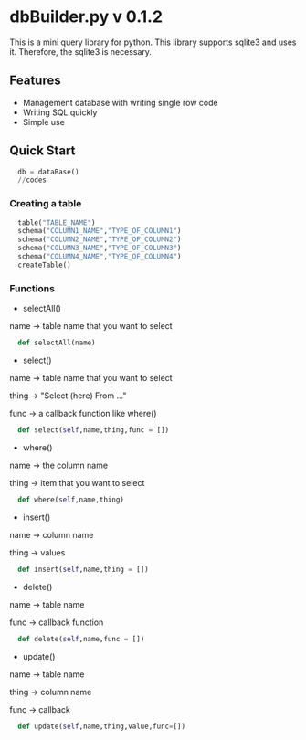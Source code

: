 # dbBuilder.py v 0.1.2
This is a mini query library for python.
This library supports sqlite3 and uses it. 
Therefore, the sqlite3 is necessary.

## Features
* Management database with writing single row code
* Writing SQL quickly
* Simple use

## Quick Start

```python
  db = dataBase()
  //codes
```
### Creating a table
```python
  table("TABLE_NAME")
  schema("COLUMN1_NAME","TYPE_OF_COLUMN1")
  schema("COLUMN2_NAME","TYPE_OF_COLUMN2")
  schema("COLUMN3_NAME","TYPE_OF_COLUMN3")
  schema("COLUMN4_NAME","TYPE_OF_COLUMN4")
  createTable()
```
### Functions
* selectAll()

name -> table name that you want to select
```python
  def selectAll(name)
```
* select()

name -> table name that you want to select

thing -> "Select (here) From ..."

func -> a callback function like where()
```python
  def select(self,name,thing,func = [])
```
* where()

name -> the column name

thing -> item that you want to select
```python
  def where(self,name,thing)
```
* insert()

name -> column name

thing -> values
```python
  def insert(self,name,thing = [])
```
* delete()

name -> table name

func -> callback function
```python
  def delete(self,name,func = [])
```
* update()

name -> table name

thing -> column name 

func -> callback
```python
  def update(self,name,thing,value,func=[])
```
